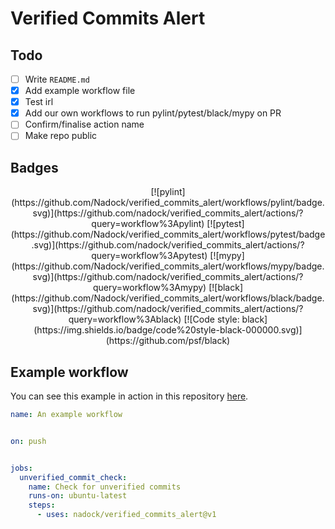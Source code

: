 # Verified Commits Alert

## Todo

- [ ] Write `README.md`
- [x] Add example workflow file
- [x] Test irl
- [x] Add our own workflows to run pylint/pytest/black/mypy on PR
- [ ] Confirm/finalise action name
- [ ] Make repo public

## Badges

<p align="center">
    [![pylint](https://github.com/Nadock/verified_commits_alert/workflows/pylint/badge.svg)](https://github.com/nadock/verified_commits_alert/actions/?query=workflow%3Apylint)
    [![pytest](https://github.com/Nadock/verified_commits_alert/workflows/pytest/badge.svg)](https://github.com/nadock/verified_commits_alert/actions/?query=workflow%3Apytest)
    [![mypy](https://github.com/Nadock/verified_commits_alert/workflows/mypy/badge.svg)](https://github.com/nadock/verified_commits_alert/actions/?query=workflow%3Amypy)
    [![black](https://github.com/Nadock/verified_commits_alert/workflows/black/badge.svg)](https://github.com/nadock/verified_commits_alert/actions/?query=workflow%3Ablack)
    [![Code style: black](https://img.shields.io/badge/code%20style-black-000000.svg)](https://github.com/psf/black)
</p>

## Example workflow

You can see this example in action in this repository [here](https://github.com/nadock/verified_commits_alert/actions?query=workflow%3A%22An+example+workflow%22).

```yaml
name: An example workflow


on: push


jobs:
  unverified_commit_check:
    name: Check for unverified commits
    runs-on: ubuntu-latest
    steps:
      - uses: nadock/verified_commits_alert@v1
```
